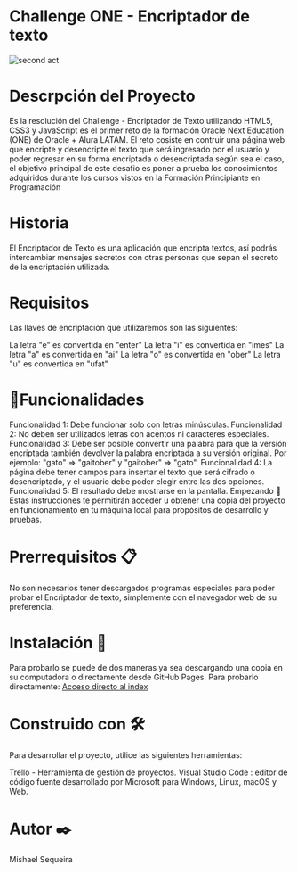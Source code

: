 # Challenge ONE - Encriptador de texto
![second act](https://github.com/user-attachments/assets/c1fd985a-5f54-406e-920a-feac25e0391c)

# Descrpción del Proyecto

Es la resolución del Challenge - Encriptador de Texto utilizando HTML5, CSS3 y JavaScript es el primer reto de la formación Oracle Next Education (ONE) de Oracle + Alura LATAM.
El reto cosiste en contruir una página web que encripte y desencripte el texto que será ingresado por el usuario y poder regresar en su forma encriptada o desencriptada según sea el caso, el objetivo principal de este desafio es poner a prueba los conocimientos adquiridos durante los cursos vistos en la Formación Principiante en Programación

# Historia

El Encriptador de Texto es una aplicación que encripta textos, así podrás intercambiar mensajes secretos con otras personas que sepan el secreto de la encriptación utilizada.

# Requisitos

Las llaves de encriptación que utilizaremos son las siguientes:

La letra "e" es convertida en "enter"
La letra "i" es convertida en "imes"
La letra "a" es convertida en "ai"
La letra "o" es convertida en "ober"
La letra "u" es convertida en "ufat"

# 🔨Funcionalidades

Funcionalidad 1: Debe funcionar solo con letras minúsculas.
Funcionalidad 2: No deben ser utilizados letras con acentos ni caracteres especiales.
Funcionalidad 3: Debe ser posible convertir una palabra para que la versión encriptada también devolver la palabra encriptada a su versión original. Por ejemplo: "gato" => "gaitober" y "gaitober" => "gato".
Funcionalidad 4: La página debe tener campos para insertar el texto que será cifrado o desencriptado, y el usuario debe poder elegir entre las dos opciones.
Funcionalidad 5: El resultado debe mostrarse en la pantalla.
Empezando 🚀
Estas instrucciones te permitirán acceder u obtener una copia del proyecto en funcionamiento en tu máquina local para propósitos de desarrollo y pruebas.

# Prerrequisitos 📋

No son necesarios tener descargados programas especiales para poder probar el Encriptador de texto, simplemente con el navegador web de su preferencia.

# Instalación 🔧

Para probarlo se puede de dos maneras ya sea descargando una copia en su computadora o directamente desde GitHub Pages.
Para probarlo directamente:
[Acceso directo al index](./index.html)

# Construido con 🛠️
Para desarrollar el proyecto, utilice las siguientes herramientas:

Trello - Herramienta de gestión de proyectos.
Visual Studio Code : editor de código fuente desarrollado por Microsoft para Windows, Linux, macOS y Web.

# Autor ✒️

Mishael Sequeira
